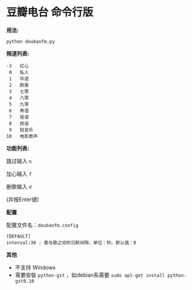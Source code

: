 豆瓣电台 命令行版
=================

**用法:**

`python doubanfm.py`

**频道列表:**

```
-3   红心
 0   私人
 1   华语
 2   欧美
 3   七零
 4   八零
 5   九零
 6   粤语
 7   摇滚
 8   民谣
 9   轻音乐
10   电影原声
```

**功能列表:**

跳过输入 `n`

加心输入 `f`

删歌输入 `d`

(并按Enter键)

**配置**

配置文件名：`doubanfm.config`

```
[DEFAULT]
interval:30 ; 歌与歌之间的沉默间隙，单位：秒。默认值：0
```

**其他**

- 不支持 Windows 
- 需要安裝 `python-gst` ，如debian系需要 `sudo apt-get install python-gst0.10`

